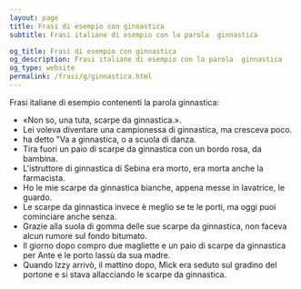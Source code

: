 ```yaml
---
layout: page
title: Frasi di esempio con ginnastica 
subtitle: Frasi italiane di esempio con la parola  ginnastica

og_title: Frasi di esempio con ginnastica 
og_description: Frasi italiane di esempio con la parola  ginnastica
og_type: website
permalink: /frasi/g/ginnastica.html
---
```


Frasi italiane di esempio contenenti la parola ginnastica:


- «Non so, una tuta, scarpe da ginnastica.».
- Lei voleva diventare una campionessa di ginnastica, ma cresceva poco.
- ha detto "Va a ginnastica, o a scuola di danza.
- Tira fuori un paio di scarpe da ginnastica con un bordo rosa, da bambina.
- L'istruttore di ginnastica di Sebina era morto, era morta anche la farmacista.
- Ho le mie scarpe da ginnastica bianche, appena messe in lavatrice, le guardo.
- Le scarpe da ginnastica invece è meglio se te le porti, ma oggi puoi cominciare anche senza.
- Grazie alla suola di gomma delle sue scarpe da ginnastica, non faceva alcun rumore sul fondo bitumato.
- Il giorno dopo compro due magliette e un paio di scarpe da ginnastica per Ante e le porto lassù da sua madre.
- Quando Izzy arrivò, il mattino dopo, Mick era seduto sul gradino del portone e si stava allacciando le scarpe da ginnastica.
